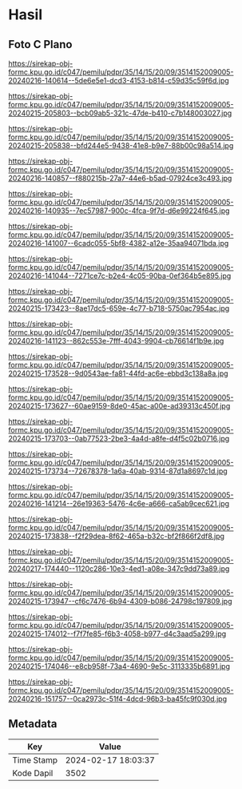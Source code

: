 # Hasil

## Foto C Plano

https://sirekap-obj-formc.kpu.go.id/c047/pemilu/pdpr/35/14/15/20/09/3514152009005-20240216-140614--5de6e5e1-dcd3-4153-b814-c59d35c59f6d.jpg

https://sirekap-obj-formc.kpu.go.id/c047/pemilu/pdpr/35/14/15/20/09/3514152009005-20240215-205803--bcb09ab5-321c-47de-b410-c7b148003027.jpg

https://sirekap-obj-formc.kpu.go.id/c047/pemilu/pdpr/35/14/15/20/09/3514152009005-20240215-205838--bfd244e5-9438-41e8-b9e7-88b00c98a514.jpg

https://sirekap-obj-formc.kpu.go.id/c047/pemilu/pdpr/35/14/15/20/09/3514152009005-20240216-140857--f880215b-27a7-44e6-b5ad-07924ce3c493.jpg

https://sirekap-obj-formc.kpu.go.id/c047/pemilu/pdpr/35/14/15/20/09/3514152009005-20240216-140935--7ec57987-900c-4fca-9f7d-d6e99224f645.jpg

https://sirekap-obj-formc.kpu.go.id/c047/pemilu/pdpr/35/14/15/20/09/3514152009005-20240216-141007--6cadc055-5bf8-4382-a12e-35aa94071bda.jpg

https://sirekap-obj-formc.kpu.go.id/c047/pemilu/pdpr/35/14/15/20/09/3514152009005-20240216-141044--7271ce7c-b2e4-4c05-90ba-0ef364b5e895.jpg

https://sirekap-obj-formc.kpu.go.id/c047/pemilu/pdpr/35/14/15/20/09/3514152009005-20240215-173423--8ae17dc5-659e-4c77-b718-5750ac7954ac.jpg

https://sirekap-obj-formc.kpu.go.id/c047/pemilu/pdpr/35/14/15/20/09/3514152009005-20240216-141123--862c553e-7fff-4043-9904-cb76614f1b9e.jpg

https://sirekap-obj-formc.kpu.go.id/c047/pemilu/pdpr/35/14/15/20/09/3514152009005-20240215-173528--9d0543ae-fa81-44fd-ac6e-ebbd3c138a8a.jpg

https://sirekap-obj-formc.kpu.go.id/c047/pemilu/pdpr/35/14/15/20/09/3514152009005-20240215-173627--60ae9159-8de0-45ac-a00e-ad39313c450f.jpg

https://sirekap-obj-formc.kpu.go.id/c047/pemilu/pdpr/35/14/15/20/09/3514152009005-20240215-173703--0ab77523-2be3-4a4d-a8fe-d4f5c02b0716.jpg

https://sirekap-obj-formc.kpu.go.id/c047/pemilu/pdpr/35/14/15/20/09/3514152009005-20240215-173734--72678378-1a6a-40ab-9314-87d1a8697c1d.jpg

https://sirekap-obj-formc.kpu.go.id/c047/pemilu/pdpr/35/14/15/20/09/3514152009005-20240216-141214--26e19363-5476-4c6e-a666-ca5ab9cec621.jpg

https://sirekap-obj-formc.kpu.go.id/c047/pemilu/pdpr/35/14/15/20/09/3514152009005-20240215-173838--f2f29dea-8f62-465a-b32c-bf2f866f2df8.jpg

https://sirekap-obj-formc.kpu.go.id/c047/pemilu/pdpr/35/14/15/20/09/3514152009005-20240217-174440--1120c286-10e3-4ed1-a08e-347c9dd73a89.jpg

https://sirekap-obj-formc.kpu.go.id/c047/pemilu/pdpr/35/14/15/20/09/3514152009005-20240215-173947--cf6c7476-6b94-4309-b086-24798c197809.jpg

https://sirekap-obj-formc.kpu.go.id/c047/pemilu/pdpr/35/14/15/20/09/3514152009005-20240215-174012--f7f7fe85-f6b3-4058-b977-d4c3aad5a299.jpg

https://sirekap-obj-formc.kpu.go.id/c047/pemilu/pdpr/35/14/15/20/09/3514152009005-20240215-174046--e8cb958f-73a4-4690-9e5c-3113335b6891.jpg

https://sirekap-obj-formc.kpu.go.id/c047/pemilu/pdpr/35/14/15/20/09/3514152009005-20240216-151757--0ca2973c-51f4-4dcd-96b3-ba45fc9f030d.jpg


## Metadata

| Key        | Value               |
| ---------- | ------------------- |
| Time Stamp | 2024-02-17 18:03:37 |
| Kode Dapil | 3502                |



